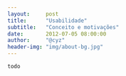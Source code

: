 ```yaml
---
layout:     post
title:      "Usabilidade"
subtitle:   "Conceito e motivações"
date:       2012-07-05 08:00:00
author:     "@cyz"
header-img: "img/about-bg.jpg"
---
```

<code>todo</code>
